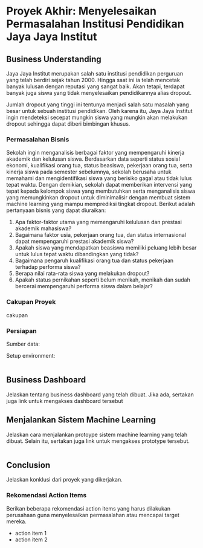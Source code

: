# Proyek Akhir: Menyelesaikan Permasalahan Institusi Pendidikan Jaya Jaya Institut

## Business Understanding
Jaya Jaya Institut merupakan salah satu institusi pendidikan perguruan yang telah berdiri sejak tahun 2000. Hingga saat ini ia telah mencetak banyak lulusan dengan reputasi yang sangat baik. Akan tetapi, terdapat banyak juga siswa yang tidak menyelesaikan pendidikannya alias dropout.

Jumlah dropout yang tinggi ini tentunya menjadi salah satu masalah yang besar untuk sebuah institusi pendidikan. Oleh karena itu, Jaya Jaya Institut ingin mendeteksi secepat mungkin siswa yang mungkin akan melakukan dropout sehingga dapat diberi bimbingan khusus.

### Permasalahan Bisnis
Sekolah ingin menganalisis berbagai faktor yang mempengaruhi kinerja akademik dan kelulusan siswa. Berdasarkan data seperti status sosial ekonomi, kualifikasi orang tua, status beasiswa, pekerjaan orang tua, serta kinerja siswa pada semester sebelumnya, sekolah berusaha untuk memahami dan mengidentifikasi siswa yang berisiko gagal atau tidak lulus tepat waktu. Dengan demikian, sekolah dapat memberikan intervensi yang tepat kepada kelompok siswa yang membutuhkan serta menganalisis siswa yang memungkinkan dropout untuk diminimalisir dengan membuat sistem machine learning yang mampu memprediksi tingkat dropout. Berikut adalah pertanyaan bisnis yang dapat diuraikan:

1. Apa faktor-faktor utama yang memengaruhi kelulusan dan prestasi akademik mahasiswa?
2. Bagaimana faktor usia, pekerjaan orang tua, dan status internasional dapat mempengaruhi prestasi akademik siswa?
3. Apakah siswa yang mendapatkan beasiswa memiliki peluang lebih besar untuk lulus tepat waktu dibandingkan yang tidak?
4. Bagaimana pengaruh kualifikasi orang tua dan status pekerjaan terhadap performa siswa?
5. Berapa nilai rata-rata siswa yang melakukan dropout?
6. Apakah status pernikahan seperti belum menikah, menikah dan sudah bercerai mempengaruhi performa siswa dalam belajar?

### Cakupan Proyek
cakupan

### Persiapan

Sumber data: 

Setup environment:
```

```

## Business Dashboard
Jelaskan tentang business dashboard yang telah dibuat. Jika ada, sertakan juga link untuk mengakses dashboard tersebut

## Menjalankan Sistem Machine Learning
Jelaskan cara menjalankan protoype sistem machine learning yang telah dibuat. Selain itu, sertakan juga link untuk mengakses prototype tersebut.

```

```

## Conclusion
Jelaskan konklusi dari proyek yang dikerjakan.

### Rekomendasi Action Items
Berikan beberapa rekomendasi action items yang harus dilakukan perusahaan guna menyelesaikan permasalahan atau mencapai target mereka.
- action item 1
- action item 2
